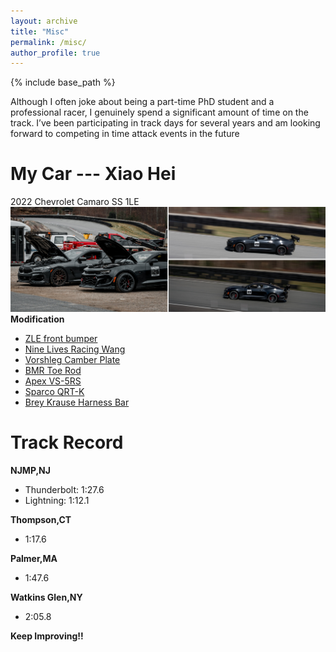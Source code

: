 ```yaml
---
layout: archive
title: "Misc"
permalink: /misc/
author_profile: true
---
```


{% include base_path %}


Although I often joke about being a part-time PhD student and a professional racer, I genuinely spend a significant amount of time on the track. I’ve been participating in track days for several years and am looking forward to competing in time attack events in the future

My Car --- Xiao Hei
======
2022 Chevrolet Camaro SS 1LE  
![](/images/Xiaohei.jpg)
**Modification**
* [ZLE front bumper](https://ikonmotorsports.com/products/fits-19-22-chevy-camaro-1le-style-front-bumper-guard-unpainted-pp?_pos=10&_sid=7cfff0963&_ss=r)
* [Nine Lives Racing Wang](https://9livesracing.com/products/6th-gen-camaro-wang-kit-pre-order?_pos=1&_psq=camaro&_ss=e&_v=1.0)
* [Vorshleg Camber Plate](https://vorshlag-store.com/products/vorshlag-6th-gen-2016-camaro-camber-plates-for-oem-style-springs)
* [BMR Toe Rod](https://www.bmrsuspension.com/?page=products&productid=1628)
* [Apex VS-5RS](https://apexwheels.com/vehicles/chevrolet/camaro/6th-gen#construction=forged&design=vs-5rs&finish=anthracite&frontQty=2&frontSize=19x10-et20&rearQty=2&rearSize=19x11-et35)
* [Sparco QRT-K](https://competitionmotorsport.com/products/sparco-qrt-k-carbon-kevlar-racing-seat)
* [Brey Krause Harness Bar](https://www.ogracing.com/products/brey-krause-r-1155-harness-bar-chevrolet-camaro-2015?variant=31776275857474&currency=USD&utm_medium=product_sync&utm_source=google&utm_content=sag_organic&utm_campaign=sag_organic&gad_source=1&gclid=Cj0KCQjwiYOxBhC5ARIsAIvdH51kw5yds5n1Gr8ZUU7a0aB47tF7Ln3cKdVDpzhfq5K7uuuxHggonBsaApqSEALw_wcB)

Track Record
======
**NJMP,NJ**
* Thunderbolt: 1:27.6
* Lightning: 1:12.1  
  
**Thompson,CT**
* 1:17.6  
  
**Palmer,MA**
* 1:47.6

**Watkins Glen,NY**
* 2:05.8
  
**Keep Improving!!**
